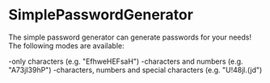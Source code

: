 # SimplePasswordGenerator
The simple password generator can generate passwords for your needs! The following modes are available:

-only characters (e.g. "EfhweHEFsaH")
-characters and numbers (e.g. "A73jI39hP")
-characters, numbers and special characters (e.g. "U!48jl.(jd")
